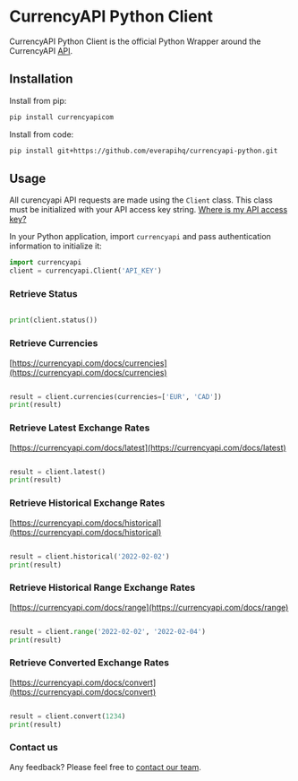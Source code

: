 # CurrencyAPI Python Client #

CurrencyAPI Python Client is the official Python Wrapper around the CurrencyAPI [API](https://currencyapi.com/).

## Installation

Install from pip:
````sh
pip install currencyapicom
````

Install from code:
````sh
pip install git+https://github.com/everapihq/currencyapi-python.git
````

## Usage

All curencyapi API requests are made using the `Client` class. This class must be initialized with your API access key string. [Where is my API access key?](https://app.currencyapi.com/dashboard)

In your Python application, import `currencyapi` and pass authentication information to initialize it:

````python
import currencyapi
client = currencyapi.Client('API_KEY')
````

### Retrieve Status

```python

print(client.status())

```

### Retrieve Currencies
[https://currencyapi.com/docs/currencies](https://currencyapi.com/docs/currencies)
```python

result = client.currencies(currencies=['EUR', 'CAD'])
print(result)

```

### Retrieve Latest Exchange Rates
[https://currencyapi.com/docs/latest](https://currencyapi.com/docs/latest)

```python

result = client.latest()
print(result)

```

### Retrieve Historical Exchange Rates
[https://currencyapi.com/docs/historical](https://currencyapi.com/docs/historical)

```python

result = client.historical('2022-02-02')
print(result)

```

### Retrieve Historical Range Exchange Rates
[https://currencyapi.com/docs/range](https://currencyapi.com/docs/range)

```python

result = client.range('2022-02-02', '2022-02-04')
print(result)

```

### Retrieve Converted Exchange Rates
[https://currencyapi.com/docs/convert](https://currencyapi.com/docs/convert)

```python

result = client.convert(1234)
print(result)

```


### Contact us
Any feedback? Please feel free to [contact our team](mailto:office@everapi.com).
